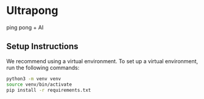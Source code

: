 # Ultrapong

ping pong + AI

## Setup Instructions

We recommend using a virtual environment. To set up a virtual environment, run the following commands:

```bash
python3 -m venv venv
source venv/bin/activate
pip install -r requirements.txt
```

